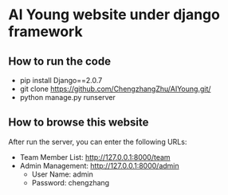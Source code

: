 # AI Young website under django framework
## How to run the code
+ pip install Django==2.0.7
+ git clone https://github.com/ChengzhangZhu/AIYoung.git/
+ python manage.py runserver
## How to browse this website
After run the server, you can enter the following URLs: 
+ Team Member List: http://127.0.0.1:8000/team
+ Admin Management: http://127.0.0.1:8000/admin
	+ User Name: admin
	+ Password: chengzhang
